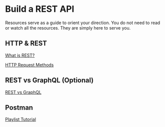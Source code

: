 # Build a REST API

Resources serve as a guide to orient your direction.
You do not need to read or watch all the resources.
They are simply here to serve you.

## HTTP & REST

[What is REST?](https://www.youtube.com/watch?v=6sUbt-Qp6Pg)

[HTTP Request Methods](https://developer.mozilla.org/en-US/docs/Web/HTTP/Methods)

## REST vs GraphQL (Optional)

[REST vs GraphQL](https://www.youtube.com/watch?v=PeAOEAmR0D0&t=1s)

## Postman

[Playlist Tutorial](https://www.youtube.com/watch?v=juldrxDrSH0&list=PLhW3qG5bs-L-oT0GenwPLcJAPD_SiFK3C)
